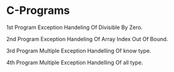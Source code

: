 # C-Programs

1st Program
Exception Handeling Of Divisible By Zero.

2nd Program
Exception Handeling Of Array Index Out Of Bound.

3rd Program
Multiple Exception Handelling Of know type.

4th Program
Multiple Exception Handelling Of all type.